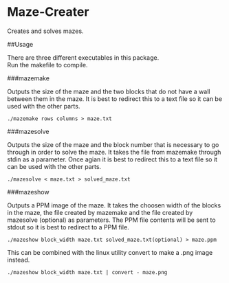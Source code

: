 # Maze-Creater

Creates and solves mazes.

##Usage

There are three different executables in this package. <br/>
Run the makefile to compile.

###mazemake

Outputs the size of the maze and the two blocks that do not have a wall between them in the maze. It is best to redirect this to a text file so it can be used with the other parts.
```
./mazemake rows columns > maze.txt
```

###mazesolve

Outputs the size of the maze and the block number that is necessary to go through in order to solve the maze. It takes the file from mazemake through stdin as a parameter. Once agian it is best to redirect this to a text file so it can be used with the other parts.
```
./mazesolve < maze.txt > solved_maze.txt
```

###mazeshow

Outputs a PPM image of the maze. It takes the choosen width of the blocks in the maze, the file created by mazemake and the file created by mazesolve (optional) as parameters. The PPM file contents will be sent to stdout so it is best to redirect to a PPM file. <br/>
``` 
./mazeshow block_width maze.txt solved_maze.txt(optional) > maze.ppm
```
This can be combined with the linux utility convert to make a .png image instead.
```
./mazeshow block_width maze.txt | convert - maze.png

